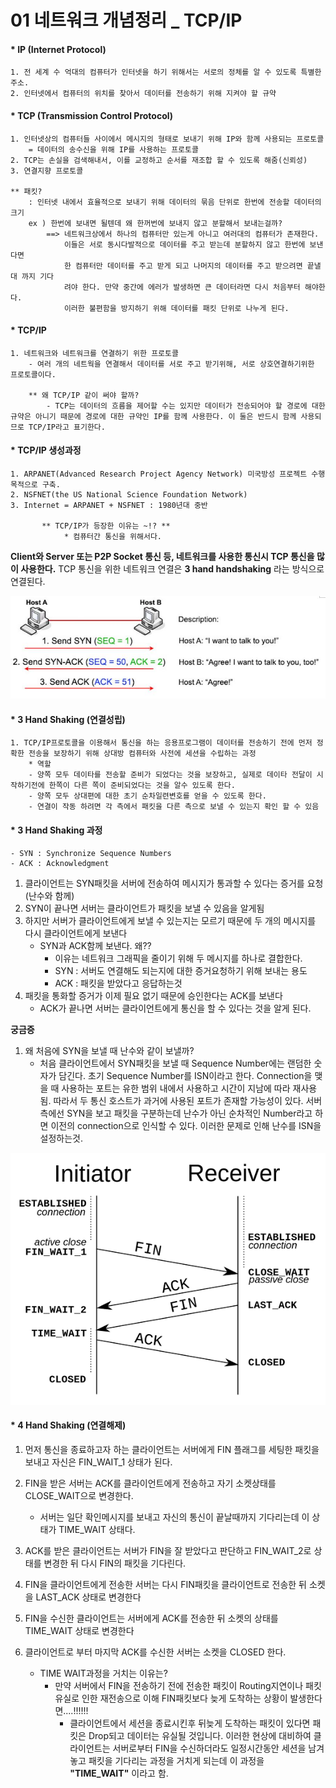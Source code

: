 # 01 네트워크 개념정리 _ TCP/IP

#### * IP (Internet Protocol)
	1. 전 세계 수 억대의 컴퓨터가 인터넷을 하기 위해서는 서로의 정체를 알 수 있도록 특별한 주소.
	2. 인터넷에서 컴퓨터의 위치를 찾아서 데이터를 전송하기 위해 지켜야 할 규약
#### * TCP (Transmission Control Protocol)
	1. 인터넷상의 컴퓨터들 사이에서 메시지의 형태로 보내기 위해 IP와 함께 사용되는 프로토콜
		= 데이터의 송수신을 위해 IP를 사용하는 프로토콜
    2. TCP는 손실을 검색해내서, 이를 교정하고 순서를 재조합 할 수 있도록 해줌(신뢰성)
    3. 연결지향 프로토콜
    
    ** 패킷?
    	: 인터넷 내에서 효율적으로 보내기 위해 데이터의 묶음 단위로 한번에 전송할 데이터의 크기
        ex ) 한번에 보내면 될텐데 왜 한꺼번에 보내지 않고 분할해서 보내는걸까?
        	==> 네트워크상에서 하나의 컴퓨터만 있는게 아니고 여러대의 컴퓨터가 존재한다.
            	이들은 서로 동시다발적으로 데이터를 주고 받는데 분할하지 않고 한번에 보낸다면 
                한 컴퓨터만 데이터를 주고 받게 되고 나머지의 데이터를 주고 받으려면 끝낼대 까지 기다
                려야 한다. 만약 중간에 에러가 발생하면 큰 데이터라면 다시 처음부터 해야한다.
                이러한 불편함을 방지하기 위해 데이터를 패킷 단위로 나누게 된다.
                
#### * TCP/IP
	1. 네트워크와 네트워크를 연결하기 위한 프로토콜
		- 여러 개의 네트웍을 연결해서 데이터를 서로 주고 받기위해, 서로 상호연결하기위한 프로토콜이다. 
		
        ** 왜 TCP/IP 같이 써야 할까?
        	- TCP는 데이터의 흐름을 제어할 수는 있지만 데이터가 전송되어야 할 경로에 대한 규약은 아니기 때문에 경로에 대한 규약인 IP를 함께 사용한다. 이 둘은 반드시 함께 사용되므로 TCP/IP라고 표기한다.
        	
#### * TCP/IP 생성과정
	1. ARPANET(Advanced Research Project Agency Network) 미국방성 프로젝트 수행 목적으로 구축.
	2. NSFNET(the US National Science Foundation Network)
	3. Internet = ARPANET + NSFNET : 1980년대 중반
	
	 	   ** TCP/IP가 등장한 이유는 ~!? **
   				* 컴퓨터간 통신을 위해서다. 	

**Client와 Server 또는 P2P Socket 통신 등, 네트워크를 사용한 통신시 TCP 통신을 많이 사용한다.**
TCP 통신을 위한 네트워크 연결은 **3 hand handshaking** 라는 방식으로 연결된다.

![tcp_3handshaking](../image/tcp_3handshaking.jpg)

#### * 3 Hand Shaking (연결성립) ####
	1. TCP/IP프로토콜을 이용해서 통신을 하는 응용프로그램이 데이터를 전송하기 전에 먼저 정확한 전송을 보장하기 위해 상대방 컴퓨터와 사전에 세션을 수립하는 과정
		* 역할
		- 양쪽 모두 데이타를 전송할 준비가 되었다는 것을 보장하고, 실제로 데이타 전달이 시작하기전에 한쪽이 다른 쪽이 준비되었다는 것을 알수 있도록 한다.
		- 양쪽 모두 상대편에 대한 초기 순차일련변호를 얻을 수 있도록 한다. 
		- 연결이 작동 하려면 각 측에서 패킷을 다른 측으로 보낼 수 있는지 확인 할 수 있음

#### * 3 Hand Shaking 과정 ####
	- SYN : Synchronize Sequence Numbers
	- ACK : Acknowledgment

1. 클라이언트는 SYN패킷을 서버에 전송하여 메시지가 통과할 수 있다는 증거를 요청(난수와 함께)
2. SYN이 끝나면 서버는 클라이언트가 패킷을 보낼 수 있음을 알게됨
3. 하지만 서버가 클라이언트에게 보낼 수 있는지는 모르기 때문에 두 개의 메시지를 다시 클라이언트에게 보낸다
	- SYN과 ACK함께 보낸다. 왜??
		- 이유는 네트워크 그래픽을 줄이기 위해 두 메시지를 하나로 결합한다.
		- SYN : 서버도 연결해도 되는지에 대한 증거요청하기 위해 보내는 용도
		- ACK : 패킷을 받았다고 응답하는것
4. 패킷을 통화할 증거가 이제 필요 없기 때문에 승인한다는 ACK를 보낸다
	- ACK가 끝나면 서버는 클라이언트에게 통신을 할 수 있다는 것을 알게 된다.

**궁금증**
1. 왜 처음에 SYN을 보낼 때 난수와 같이 보낼까?
	- 처음 클라이언트에서 SYN패킷을 보낼 때 Sequence Number에는 랜덤한 숫자가 담긴다. 초기 Sequence Number를 ISN이라고 한다. Connection을 맺을 때 사용하는 포트는 유한 범위 내에서 사용하고 시간이 지남에 따라 재사용됨. 따라서 두 통신 호스트가 과거에 사용된 포트가 존재할 가능성이 있다. 서버 측에선 SYN을 보고 패킷을 구분하는데 난수가 아닌 순차적인 Number라고 하면 이전의 connection으로 인식할 수 있다. 이러한 문제로 인해 난수를 ISN을 설정하는것.
	
![tcp_4way](../image/tcp_4way.png)

#### * 4 Hand Shaking (연결해제) ####
1. 먼저 통신을 종료하고자 하는 클라이언트는 서버에게 FIN 플래그를 세팅한 패킷을 보내고 자신은 FIN_WAIT_1 상태가 된다.
2. FIN을 받은 서버는 ACK를 클라이언트에게 전송하고 자기 소켓상태를 CLOSE_WAIT으로 변경한다.
	- 서버는 일단 확인메시지를 보내고 자신의 통신이 끝날때까지 기다리는데 이 상태가 TIME_WAIT 상태다.
3. ACK를 받은 클라이언트는 서버가 FIN을 잘 받았다고 판단하고 FIN_WAIT_2로 상태를 변경한 뒤 다시 FIN의 패킷을 기다린다.
4. FIN을 클라이언트에게 전송한 서버는 다시 FIN패킷을 클라이언트로 전송한 뒤 소켓을 LAST_ACK 상태로 변경한다
5. FIN을 수신한 클라이언트는 서버에게 ACK를 전송한 뒤 소켓의 상태를 TIME_WAIT 상태로 변경한다
6. 클라이언트로 부터 마지막 ACK를 수신한 서버는 소켓을 CLOSED 한다.

	- TIME WAIT과정을 거치는 이유는?
		- 만약 서버에서 FIN을 전송하기 전에 전송한 패킷이 Routing지연이나 패킷 유실로 인한 재전송으로 이해 FIN패킷보다 늦게 도착하는 상황이 발생한다면....!!!!!!
			- 클라이언트에서 세션을 종료시킨후 뒤늦게 도착하는 패킷이 있다면 패킷은 Drop되고 데이터는 유실될 것입니다. 이러한 현상에 대비하여 클라이언트는 서버로부터 FIN을 수신하더라도 일정시간동안 세션을 남겨놓고 패킷을 기다리는 과정을 거치게 되는데 이 과정을 **"TIME_WAIT"** 이라고 함.

